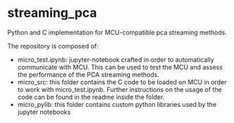 # streaming_pca
Python and C implementation for MCU-compatible pca streaming methods.

The repository is composed of:
- micro_test.ipynb: jupyter-notebook crafted in order to automatically communicate with MCU. This can be used to test the MCU and assess the performance of the PCA streaming methods.
- micro_src: this folder contains the C code to be loaded on MCU in order to work with micro_test.ipynb. Further instructions on the usage of the code can be found in the readme inside the folder.
- micro_pylib: this folder contains custom python libraries used by the jupyter notebooks
